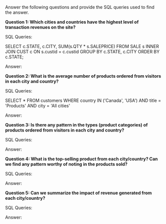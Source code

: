 Answer the following questions and provide the SQL queries used to find the answer.

    
**Question 1: Which cities and countries have the highest level of transaction revenues on the site?**


SQL Queries:

SELECT c.STATE, c.CITY, SUM(s.QTY * s.SALEPRICE)
FROM SALE s
INNER JOIN CUST c
ON s.custid = c.custid
GROUP BY c.STATE, c.CITY
ORDER BY c.STATE;



Answer:




**Question 2: What is the average number of products ordered from visitors in each city and country?**


SQL Queries:

SELECT * FROM customers 
WHERE country IN ('Canada', 'USA') 
 AND title = 'Products'
 AND city = 'All cities'

Answer:





**Question 3: Is there any pattern in the types (product categories) of products ordered from visitors in each city and country?**


SQL Queries:



Answer:





**Question 4: What is the top-selling product from each city/country? Can we find any pattern worthy of noting in the products sold?**


SQL Queries:



Answer:





**Question 5: Can we summarize the impact of revenue generated from each city/country?**

SQL Queries:



Answer:







